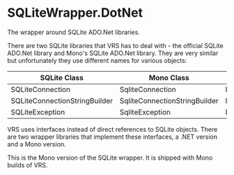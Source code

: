 ﻿# SQLiteWrapper.DotNet
The wrapper around SQLite ADO.Net libraries.

There are two SQLite libraries that VRS has to deal with - the official SQLite ADO.Net library and Mono's
SQLite ADO.Net library. They are very similar but unfortunately they use different names for various
objects:

| SQLite Class | Mono Class | Wrapper Interface |
|--------------|------------|---------------|
| SQLiteConnection | SqliteConnection | ISQLiteConnectionProvider |
| SQLiteConnectionStringBuilder | SqliteConnectionStringBuilder | ISQLiteConnectionStringBuilder |
| SQLiteException | SqliteException | ISQLiteException |

VRS uses interfaces instead of direct references to SQLite objects. There are two wrapper libraries that
implement these interfaces, a .NET version and a Mono version.

This is the Mono version of the SQLite wrapper. It is shipped with Mono builds of VRS.